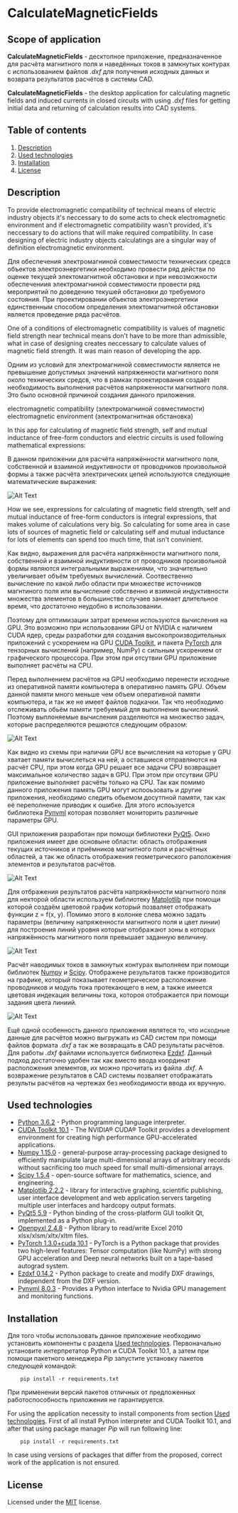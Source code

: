 # CalculateMagneticFields 

## Scope of application 
**CalculateMagneticFields** - десктопное приложение, предназначенное для расчёта магнитного поля и наведённых токов в замкнутых контурах с использованием файлов *.dxf* для получения исходных данных и возврата результатов расчётов в системы CAD.

**CalculateMagneticFields** - the desktop application for calculating magnetic fields and induced currents in closed circuits with using *.dxf* files for getting initial data and returning of calculation results into CAD systems.


## Table of contents

  1. [Description](#Description)
  2. [Used technologies](#Used-technologies)
  3. [Installation](#Installation)
  4. [License](#License)

## Description

To provide electromagnetic compatibility of technical means of electric industry objects it's neccessary to do some acts to check electromagnetic environment and if electromagnetic compatibility wasn't provided, it's neccessary to do actions that will make required compatibility. In case designing of electric industry objects calculatings are a singular way of definition electromagnetic environment.

Для обеспечения электромагниной совместимости технических средсв объектов электроэнергетики необходимо провести ряд действи по оценке текущей электомагнитной обстановки и при невозможности обеспечениия электромагниной совместимости провести ряд мероприятий по доведению текушей обстановки до требуемого состояния. При проектировании объектов электроэнергетики единственным способом определения электомагнитной обстановки является проведение ряда расчётов.

One of a conditions of electromagnetic compatibility is values of magnetic field strength near technical means don't have to be  more than admissible, what in case of designing creates neccessary to calculate values of magnetic field strength. It was main reason of developing the app.

Одним из условий для электромагниной совместимости является не превышение допустимых значений напряженности магнитного поля  около технических средсв, что в рамках проектирования создаёт необходимость выполнения расчётов напряженности магнитного поля. Это было основной причиной создания данного приложения.

electromagnetic compatibility (электромагниной совместимости)
electromagnetic environment (электромагнитная обстановка)

In this app for calculating of magnetic field strength, self and mutual inductance of free-form conductors and electric circuits is used following mathematical expressions:

В данном приложении для расчёта напряжённости магнитного поля, собственной и взаимной индуктивности от проводников произвольной формы а также расчёта электрических цепей используются следующие математические выражения:

![Alt Text](.github/images/MCF_formulas.jpg)

How we see, expressions for calculating of magnetic field strength, self and mutual inductance of free-form conductors is integral expressions, that makes volume of calculations very big. So calculating for some area in case lots of sources of magnetic field or calculating self and mutual inductance for lots of elements can spend too much time, that isn't convinient.

Как видно, выражения для расчёта напряжённости магнитного поля, собственной и взаимной индуктивности от проводников произвольной формы являются интегральными выражениями, что значительно увеличивает объём требуемых вычислений. Соотвественно вычисление по какой либо области при множестве источников магнтиного поля или вычисление собственно и взимной индуктивности множества элементов в большинстве случаев занимает длительное время, что достаточно неудобно в использовании.

Поэтому для оптимизации затрат времени испоьзуются вычисления на GPU. Это возможно при использовании GPU от NVIDIA с наличием CUDA ядер, среды разработки для создания высокопроизводительных приложений с ускорением на GPU [CUDA Toolkit](https://developer.nvidia.com/cuda-10.1-download-archive-update2), и пакета [PyTorch](https://pytorch.org/) для тензорных вычислений (например, NumPy) с сильным ускорением от графического процессора. При этом при отсутвии GPU приложение выполняет расчёты на СPU.

Перед выполнением расчётов на GPU необходимо перенести исходные из оперативной памяти компьютера в оперативню память GPU. Объем данной памяти много меньше чем объем оперативной памяти компьютера, и так же не имеет файлов подкачки. Так что необходимо отслеживать обьём памяти требуемый для выполнения вычислений. Поэтому выплоняемые вычисления разделяются на множество задач, которые распределяются решаются следующим образом:

![Alt Text](.github/images/MCF_5.jpg)

Как видно из схемы при наличии GPU все вычисления на которые у GPU хватает памяти вычислеться на ней, а оставшиеся отправляются на расчёт CPU, при этом когда GPU решает все задачи CPU возвращает максимальное количество задач в GPU. При этом при отсутвии GPU приложение выполняет расчёты только на СPU. Так как помимо данного приложения память GPU могут испооьзовать и другие приложения, необходимо следить обьемом досутпной памяти, так как её переполнение приводик к ошибке. Для этого испоьзуется библиотека [Pynvml](https://pypi.org/project/pynvml/8.0.3/) которая позволяет мониторить различные параметры GPU.

GUI приложения разработан при помощи библиотеки [PyQt5](https://pypi.org/project/PyQt5/5.9/). Окно приложения имеет две основыне области: область отображения текущих источников и приёмников магнитного поля и расчётных областей, а так же область отображения геометрического раположения элементов и результатов расчётов. 

![Alt Text](.github/images/MCF_1.jpg)

Для отбражения результатов расчёта напряжённости магнитного поля для некторой области используем библиотеку [Matplotlib](https://pypi.org/project/matplotlib/2.2.2/) при помощи которой создаём цветовой график который позваляет отображать функции z = f(x, y). Помимо этого в колонке слева можно задать параметры (величину напряженности магнитного поля и цвет линии) для построения линий уровня которые отображают зоны в которых напряжённость магнитного поля превышает заданную величину.

![Alt Text](.github/images/MCF_2.jpg)

Расчёт наводимых токов в замкнутых контурах выполняем при помощи библиотек [Numpy](https://pypi.org/project/numpy/1.15.0/) и [Scipy](https://pypi.org/project/scipy/1.5.4/). Отображене результатов также производится на графике, который показывает геометрическое расположение проводников и модуль тока протекающего в нем, а также имеется цветовая индекация величины тока, котороя отображается при помощи задания цвета линиий.

![Alt Text](.github/images/MCF_3.jpg)

Ещё одной особенность данного приложения являтеся то, что исходные данные для расчётов можно выгружать из CAD систем при помощи файлов формата *.dxf* а так же возвращать в CAD результаты расчётов. Для работы *.dxf* файлами используется библиотека [Ezdxf](https://pypi.org/project/ezdxf/0.14.2/). Данный подход достаточно удобен так как вместо ввода координат расположения элементов,  их можно прочитать из файла *.dxf*. А возвражение результатов в CAD системы позваляет отображатать результы расчётов на чертежах без необходимости ввода их вручную.


## Used technologies

- [Python 3.6.2](https://www.python.org/downloads/) - Python programming language interpreter.
- [CUDA Toolkit 10.1](https://developer.nvidia.com/cuda-10.1-download-archive-update2) - The NVIDIA® CUDA® Toolkit provides a development environment for creating high performance GPU-accelerated applications.
- [Numpy 1.15.0](https://pypi.org/project/numpy/1.15.0/) - general-purpose array-processing package designed to efficiently manipulate large multi-dimensional arrays of arbitrary records without sacrificing too much speed for small multi-dimensional arrays.
- [Scipy 1.5.4](https://pypi.org/project/scipy/1.5.4/) - open-source software for mathematics, science, and engineering.
- [Matplotlib 2.2.2](https://pypi.org/project/matplotlib/2.2.2/) - library for interactive graphing, scientific publishing, user interface development and web application servers targeting multiple user interfaces and hardcopy output formats.
- [PyQt5 5.9](https://pypi.org/project/PyQt5/5.9/) - Python binding of the cross-platform GUI toolkit Qt, implemented as a Python plug-in.
- [Openpyxl 2.4.8](https://pypi.org/project/openpyxl/2.4.8/) - Python library to read/write Excel 2010 xlsx/xlsm/xltx/xltm files.
- [PyTorch 1.3.0+cuda 10.1](https://download.pytorch.org/whl/cu101/torch-1.3.0-cp36-cp36m-win_amd64.whl) - PyTorch is a Python package that provides two high-level features: Tensor computation (like NumPy) with strong GPU acceleration and Deep neural networks built on a tape-based autograd system.
- [Ezdxf 0.14.2](https://pypi.org/project/ezdxf/0.14.2/) - Python package to create and modify DXF drawings, independent from the DXF version.
- [Pynvml 8.0.3](https://pypi.org/project/pynvml/8.0.3/) - Provides a Python interface to Nvidia GPU management and monitoring functions.



## Installation 
Для того чтобы использовать данное приложение необходимо установить компоненты с раздела [Used technologies](#Used-technologies). Первоначально установите интерпретатор Python и CUDA Toolkit 10.1, а затем при помощи пакетного менеджера *Pip* запустите установку пакетов следующей командой:

        pip install -r requirements.txt
        
При применении версий пакетов отличных от предложенных работоспособность приложения не гарантируется.

For using the application necessity to install components from section [Used technologies](#Used-technologies). First of all install Python interpreter and CUDA Toolkit 10.1, and after that using package manager *Pip* will run following line:

        pip install -r requirements.txt

In case using versions of packages that differ from the proposed, correct work of the application is not ensured.


## License 
Licensed under the [MIT](LICENSE.txt) license.	

